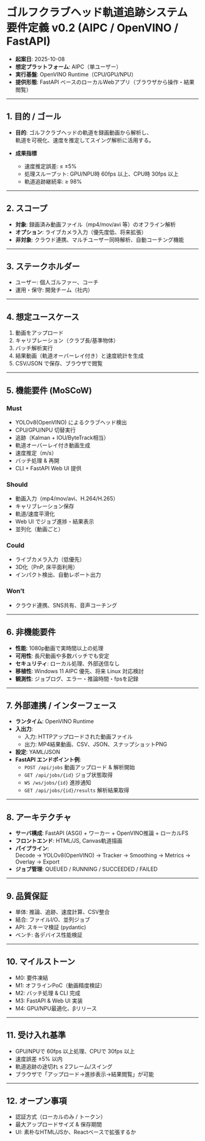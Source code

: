 # ゴルフクラブヘッド軌道追跡システム 要件定義 v0.2 (AIPC / OpenVINO / FastAPI)

- **起案日**: 2025-10-08  
- **想定プラットフォーム**: AIPC（単ユーザー）  
- **実行基盤**: OpenVINO Runtime（CPU/GPU/NPU）  
- **提供形態**: FastAPI ベースのローカルWebアプリ（ブラウザから操作・結果閲覧）

---

## 1. 目的 / ゴール
- **目的**: ゴルフクラブヘッドの軌道を録画動画から解析し、  
  軌道を可視化、速度を推定してスイング解析に活用する。  

- **成果指標**
  - 速度推定誤差: ≤ ±5%  
  - 処理スループット: GPU/NPU時 60fps 以上、CPU時 30fps 以上  
  - 軌道追跡継続率: ≥ 98%

---

## 2. スコープ
- **対象**: 録画済み動画ファイル（mp4/mov/avi 等）のオフライン解析  
- **オプション**: ライブカメラ入力（優先度低、将来拡張）  
- **非対象**: クラウド連携、マルチユーザー同時解析、自動コーチング機能

---

## 3. ステークホルダー
- ユーザー: 個人ゴルファー、コーチ  
- 運用・保守: 開発チーム（社内）

---

## 4. 想定ユースケース
1. 動画をアップロード  
2. キャリブレーション（クラブ長/基準物体）  
3. バッチ解析実行  
4. 結果動画（軌道オーバーレイ付き）と速度統計を生成  
5. CSV/JSON で保存、ブラウザで閲覧

---

## 5. 機能要件 (MoSCoW)

### Must
- YOLOv8(OpenVINO) によるクラブヘッド検出  
- CPU/GPU/NPU 切替実行  
- 追跡（Kalman + IOU/ByteTrack相当）  
- 軌道オーバーレイ付き動画生成  
- 速度推定（m/s）  
- バッチ処理 & 再開  
- CLI + FastAPI Web UI 提供  

### Should
- 動画入力（mp4/mov/avi、H.264/H.265）  
- キャリブレーション保存  
- 軌道/速度平滑化  
- Web UI でジョブ進捗・結果表示  
- 並列化（動画ごと）

### Could
- ライブカメラ入力（低優先）  
- 3D化（PnP, 床平面利用）  
- インパクト検出、自動レポート出力

### Won’t
- クラウド連携、SNS共有、音声コーチング

---

## 6. 非機能要件
- **性能**: 1080p動画で実時間以上の処理  
- **可用性**: 長尺動画や多数バッチでも安定  
- **セキュリティ**: ローカル処理、外部送信なし  
- **移植性**: Windows 11 AIPC 優先、将来 Linux 対応検討  
- **観測性**: ジョブログ、エラー・推論時間・fpsを記録  

---

## 7. 外部連携 / インターフェース
- **ランタイム**: OpenVINO Runtime  
- **入出力**:
  - 入力: HTTPアップロードされた動画ファイル  
  - 出力: MP4結果動画、CSV、JSON、スナップショットPNG  
- **設定**: YAML/JSON  
- **FastAPI エンドポイント例**:
  - `POST /api/jobs` 動画アップロード & 解析開始  
  - `GET /api/jobs/{id}` ジョブ状態取得  
  - `WS /ws/jobs/{id}` 進捗通知  
  - `GET /api/jobs/{id}/results` 解析結果取得  

---

## 8. アーキテクチャ
- **サーバ構成**: FastAPI (ASGI) + ワーカー + OpenVINO推論 + ローカルFS  
- **フロントエンド**: HTML/JS, Canvas軌道描画  
- **パイプライン**:  
  Decode → YOLOv8(OpenVINO) → Tracker → Smoothing → Metrics → Overlay → Export  
- **ジョブ管理**: QUEUED / RUNNING / SUCCEEDED / FAILED  

---

## 9. 品質保証
- 単体: 推論、追跡、速度計算、CSV整合  
- 結合: ファイルI/O、並列ジョブ  
- API: スキーマ検証 (pydantic)  
- ベンチ: 各デバイス性能検証  

---

## 10. マイルストーン
- M0: 要件凍結  
- M1: オフラインPoC（動画精度検証）  
- M2: バッチ処理 & CLI 完成  
- M3: FastAPI & Web UI 実装  
- M4: GPU/NPU最適化、βリリース  

---

## 11. 受け入れ基準
- GPU/NPUで 60fps 以上処理、CPUで 30fps 以上  
- 速度誤差 ±5% 以内  
- 軌道追跡の途切れ ≤ 2フレーム/スイング  
- ブラウザで「アップロード→進捗表示→結果閲覧」が可能  

---

## 12. オープン事項
- 認証方式（ローカルのみ / トークン）  
- 最大アップロードサイズ & 保存期間  
- UI: 素朴なHTML/JSか、Reactベースで拡張するか  
